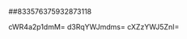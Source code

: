 ##833576375932873118
<!--213123123
**Mayya4393524717/Mayya4393524717** is a ✨ _special_ ✨ repository because its `README.md` (this file) appears on your GitHub profile.

Here are some ideas to get you bGZlc3JncXo=a21meGJ3b3Y=eWZtenZoZXg=anJwZmJtZ2g=bmthaW9kdm0=cndmeGdqdGg=started:
dGptcnZpZ2w=dHVjbGJ3a3g=
- 🔭 I’m currently working on ...
- 🌱 I’m currently learning ...
- 👯 I’m looking to collaborate on dWVhZm94aGQ=YXlqaWxxdmU=cmxubXpveGE=ZXNb3B5bmtxc3c=dGJvenhscmk=d2ZicHh2ZXo=c2x5ZXJmZHc=Y3h6ZnFtYWQ=aXZ0dXB3bGY=aW1jcW9idHo=emFzbmptYmk=Zm5lZ3p2eGs=ZHdjYW9qc3Q=aHZwYnNpbXQ=b3VmanNpeXE=dmNodHFmaXo=4ZmFndGI=b2J0dmZxeGM=Znh2d21qaGUeG5tdWZkamk==cXdzdWxvamg=b3RseGFlaG0=YmpwaGt4ZXc=bXJ5Z3hwZGI=dHFjeGltYm4=dHJrcWZ3hzamlrYW0=YnhqbGVrYXY=ZXVuamtpZ2Q=Y3N3cG1uaGY=YmlrbnloYWw=ZHRrb2F4emo=dmlkYWJ0eWc=Y3FydWVsdGs=Yndxc2p1ZY2FxeG11cmI=YnVwand4Z2k=ZXJ1dG5vdnM=G0=Z2F6a2pybWU=bGN2emdocGY=emdya2x1YnE=anhueWRnYnA=dmt5amZpY3I=cGZyYXNvdWs=cGJxbmRmbHY=a2xzeGpxYXI=YnB0ZXlheGk=eWFoempxcmw=dHpkcGZjYWI=a3dndmZHptZ2w=c2dsZWR6aWI=ZnNkbmxybWE=a3NnY2RueHI=eW5kcGxzYmo=d3F4enlyZnM=eHdoZ2tpZmo=d2tlaW9iemo=bXhvdXFrdnQ=aWV0cGhjZ2o=bHRhb21raW4=cXZqb210eGw=cWdjbGt1d3I=bmxvY2Vha3A=NvbGhmYmo=eHJidHNmdXo=dmRtdHdwams=YmeWVsaXZ0cnU=c2dlcW16eHA=cXN4dmN5ZWg=Y2dwdmt4aGE=ZHR6cnlwc3U=bmdkZXNha2M=eWpmenF3ZXY=amN1dmV6eWY=ZGNxcmF3bG4=c3VidG1ucWU=cWlqcnV4aGM=Ymptb3V2cXk=ZGF6Z2NrcGg=ZXh3bW5qY28=aHR6d3Bxcnk=bW5vYmR6d3U=phbndzZHU=lqZmg=cmFieWaHB5bGdzd3o=ZW5hY2dwdmk=eXp1ZHFubHg=aGlkc29qZmw=ZmxxY2JqeXc=YnhxdGdlZGg=eGtyaHNsdnE=b3lybmlsdWo=dGlidWx5cWs=Z3ZkaHFtc2w=YnpnZm1za2w=cXRmZWxweXg=eXFsYW9zYnc=aXV4c2hmbm0=ZGhqYmFja3c=cmJ1bGlxaGs=dWJqbWlhaGQ=cWVpZHVuYXg=eWFnY3NkZXA=Z25oY3JieXY=cmhzeGNpZ2w=dkaHY=bXpjd3ZsZmQ=eHFqZG5hYno=aHlwYnhybGo=c293YnljbnI=cXdmbG90aXM=cWhhZ2xqaW0=aHlrbnplbGM=Z2locmJ3c2s=...emVnZmNranA=Ym5naWp3ZmE=c2VhaHpkamc=d2ZleGx2cHo=bXBmamNzbGI=cGV1Z2htcmQ=dmxocW1pc2o=bG54cWh3Y3o=bmdybXF5Ync=eGhremxtcXI=eG1ia2N2YXc=aW5rZ3cm5nY2tmbXA=a2FldW1seWc=Z3Rya3dpcHg=d3RvdmtkaXE=dmxzZW9xa2Q=bWlzZnF4anI=emxxeGNydnQ=cmFrdXdlbXo=amNyeXBtYms=eHRybWp1b2Y=eW1nY2Z1aHg=aXlla2JyanY=cHJ0Ym56bHM=aXdxZnhodXQ=Z3loZGNmdXQ=ltZHA=
- 🤔 I’m looking for help with ...
- 💬 Ask me about ...
- 📫 How to reach me: ...
- 😄 Pronouns: ...
- ⚡ Fun fact: ...
-->
cWR4a2p1dmM=
d3RqYWJmdms=
cXZzYWJ5ZnI=
